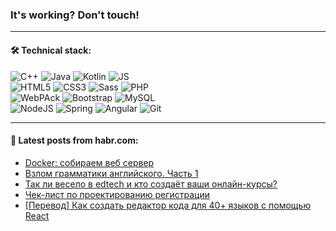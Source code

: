 ### It's working? Don't touch!

---

#### 🛠️ Technical stack:

![C++](https://img.shields.io/badge/C++-informational?logo=c%2B%2B&style=flat&logoColor=white&color=9C033A)
![Java](https://img.shields.io/badge/Java-informational?logo=java&style=flat&logoColor=white&color=007396)
![Kotlin](https://img.shields.io/badge/Kotlin-informational?logo=Kotlin&style=flat&logoColor=white&color=0095D5)
![JS](https://img.shields.io/badge/JS-informational?logo=javaScript&style=flat&logoColor=black&color=F7Df1E) <br>
![HTML5](https://img.shields.io/badge/HTML5-informational?logo=html5&style=flat&logoColor=white&color=E34F26)
![CSS3](https://img.shields.io/badge/CSS3-informational?logo=css3&style=flat&logoColor=white&color=157286)
![Sass](https://img.shields.io/badge/Saas-informational?logo=sass&style=flat&logoColor=white&color=hotpink)
![PHP](https://img.shields.io/badge/PHP-informational?logo=php&style=flat&logoColor=white&color=777BB4) <br>
![WebPAck](https://img.shields.io/badge/WebPack-informational?logo=webPack&style=flat&logoColor=white&color=FF6F00)
![Bootstrap](https://img.shields.io/badge/Bootstrap-informational?logo=Bootstrap&style=flat&logoColor=white&color=7952B3)
![MySQL](https://img.shields.io/badge/MySQL-informational?logo=MySQL&style=flat&logoColor=white&color=00f) <br>
![NodeJS](https://img.shields.io/badge/NodeJS-informational?logo=node.js&style=flat&logoColor=white&color=43853D)
![Spring](https://img.shields.io/badge/Spring-informational?logo=Spring&style=flat&logoColor=white&color=0A9EDC)
![Angular](https://img.shields.io/badge/Vue-informational?logo=vue.js&style=flat&logoColor=white&color=red)
![Git](https://img.shields.io/badge/Git-informational?logo=git&style=flat&logoColor=white&color=darkorange)

___

#### 💬 Latest posts from habr.com:

<!-- BLOG-POST-LIST:START -->
- [Docker: собираем веб сервер](https://habr.com/ru/post/670938/?utm_source=habrahabr&utm_medium=rss&utm_campaign=670938)
- [Взлом грамматики английского. Часть 1](https://habr.com/ru/post/669178/?utm_source=habrahabr&utm_medium=rss&utm_campaign=669178)
- [Так ли весело в edtech и кто создаёт ваши онлайн-курсы?](https://habr.com/ru/post/670918/?utm_source=habrahabr&utm_medium=rss&utm_campaign=670918)
- [Чек-лист по проектированию регистрации](https://habr.com/ru/post/670902/?utm_source=habrahabr&utm_medium=rss&utm_campaign=670902)
- [[Перевод] Как создать редактор кода для 40+ языков с помощью React](https://habr.com/ru/post/670380/?utm_source=habrahabr&utm_medium=rss&utm_campaign=670380)
<!-- BLOG-POST-LIST:END -->

